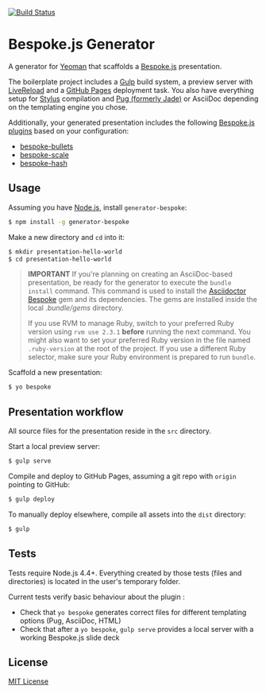 [![Build Status](https://img.shields.io/travis/bespokejs/generator-bespoke/master.svg?style=flat-square)](http://travis-ci.org/bespokejs/generator-bespoke)

# Bespoke.js Generator

A generator for [Yeoman](http://yeoman.io) that scaffolds a [Bespoke.js](http://markdalgleish.com/projects/bespoke.js) presentation.

The boilerplate project includes a [Gulp](http://gulpjs.com) build system, a preview server with [LiveReload](http://livereload.com) and a [GitHub Pages](http://pages.github.com) deployment task. You also have everything setup for [Stylus](http://stylus-lang.com/) compilation and [Pug (formerly Jade)](http://jade-lang.com) or AsciiDoc depending on the templating engine you chose.

Additionally, your generated presentation includes the following [Bespoke.js plugins](https://github.com/markdalgleish/bespoke.js#plugins) based on your configuration:

 - [bespoke-bullets](https://github.com/markdalgleish/bespoke-bullets)
 - [bespoke-scale](https://github.com/markdalgleish/bespoke-scale)
 - [bespoke-hash](https://github.com/markdalgleish/bespoke-hash)

## Usage

Assuming you have [Node.js](http://nodejs.org), install `generator-bespoke`:
```bash
$ npm install -g generator-bespoke
```

Make a new directory and `cd` into it:
```bash
$ mkdir presentation-hello-world
$ cd presentation-hello-world
```

> **IMPORTANT** If you're planning on creating an AsciiDoc-based presentation, be ready for the generator to execute the `bundle install` command. This command is used to install the [Asciidoctor Bespoke](https://github.com/asciidoctor/asciidoctor-bespoke) gem and its dependencies. The gems are installed inside the local *.bundle/gems* directory.
>
> If you use RVM to manage Ruby, switch to your preferred Ruby version using `rvm use 2.3.1` **before** running the next command. You might also want to set your preferred Ruby version in the file named `.ruby-version` at the root of the project. If you use a different Ruby selector, make sure your Ruby environment is prepared to run `bundle`.

Scaffold a new presentation:
```bash
$ yo bespoke
```

## Presentation workflow

All source files for the presentation reside in the `src` directory.

Start a local preview server:
```bash
$ gulp serve
```

Compile and deploy to GitHub Pages, assuming a git repo with `origin` pointing to GitHub:
```bash
$ gulp deploy
```

To manually deploy elsewhere, compile all assets into the `dist` directory:
```bash
$ gulp
```

## Tests

Tests require Node.js 4.4+.
Everything created by those tests (files and directories) is located in the user's temporary folder.

Current tests verify basic behaviour about the plugin :

* Check that `yo bespoke` generates correct files for different templating options (Pug, AsciiDoc, HTML)
* Check that after a `yo bespoke`, `gulp serve` provides a local server with a working Bespoke.js slide deck

## License
[MIT License](http://markdalgleish.mit-license.org)
